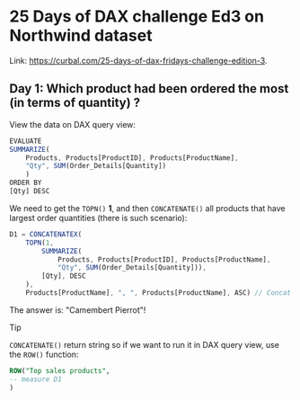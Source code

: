 # 25 Days of DAX challenge Ed3 on Northwind dataset

Link: <https://curbal.com/25-days-of-dax-fridays-challenge-edition-3>.

## Day 1: Which product had been ordered the most (in terms of quantity) ?

View the data on DAX query view:

```js
EVALUATE
SUMMARIZE(
	Products, Products[ProductID], Products[ProductName],
	"Qty", SUM(Order_Details[Quantity])
    )
ORDER BY
[Qty] DESC
```

We need to get the `TOPN()` **1**, and then `CONCATENATE()` all products that have largest order quantities (there is such scenario):

```js
D1 = CONCATENATEX(
	TOPN(1,
		SUMMARIZE(
			Products, Products[ProductID], Products[ProductName],
			"Qty", SUM(Order_Details[Quantity])),
		[Qty], DESC
	),
	Products[ProductName], ", ", Products[ProductName], ASC) // Concat ProductName and order ascending by itself
```

The answer is: "Camembert Pierrot"!

> [!TIP]
> `CONCATENATE()` return string so if we want to run it in DAX query view, use the `ROW()` function:
> ```sql
> ROW("Top sales products", 
> -- measure D1
> )
> ```

